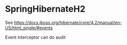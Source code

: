 # SpringHibernateH2

See https://docs.jboss.org/hibernate/core/4.2/manual/en-US/html_single/#events

Event interceptor can do audit